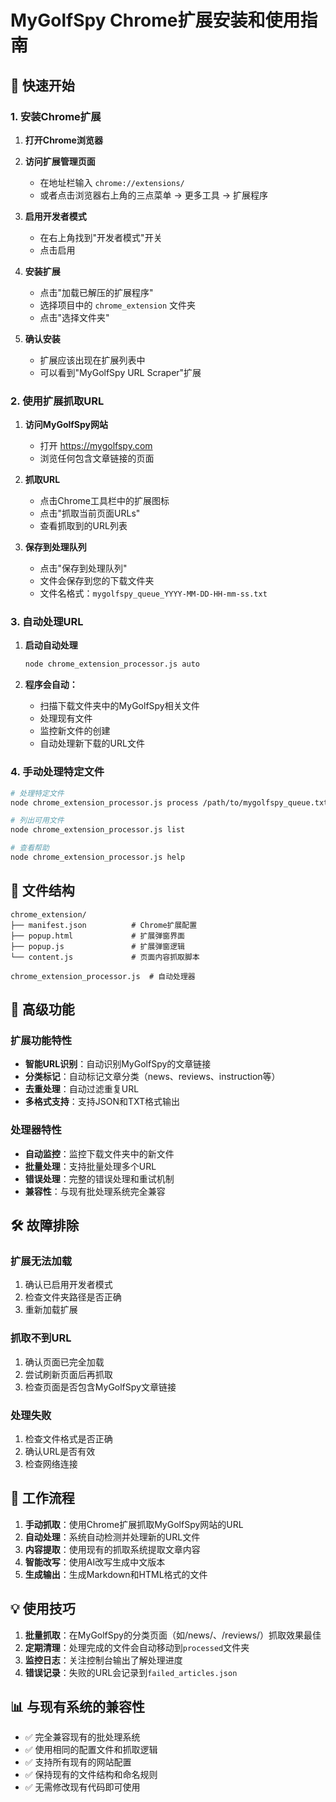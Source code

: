 # MyGolfSpy Chrome扩展安装和使用指南

## 🚀 快速开始

### 1. 安装Chrome扩展

1. **打开Chrome浏览器**
2. **访问扩展管理页面**
   - 在地址栏输入 `chrome://extensions/`
   - 或者点击浏览器右上角的三点菜单 → 更多工具 → 扩展程序

3. **启用开发者模式**
   - 在右上角找到"开发者模式"开关
   - 点击启用

4. **安装扩展**
   - 点击"加载已解压的扩展程序"
   - 选择项目中的 `chrome_extension` 文件夹
   - 点击"选择文件夹"

5. **确认安装**
   - 扩展应该出现在扩展列表中
   - 可以看到"MyGolfSpy URL Scraper"扩展

### 2. 使用扩展抓取URL

1. **访问MyGolfSpy网站**
   - 打开 https://mygolfspy.com
   - 浏览任何包含文章链接的页面

2. **抓取URL**
   - 点击Chrome工具栏中的扩展图标
   - 点击"抓取当前页面URLs"
   - 查看抓取到的URL列表

3. **保存到处理队列**
   - 点击"保存到处理队列"
   - 文件会保存到您的下载文件夹
   - 文件名格式：`mygolfspy_queue_YYYY-MM-DD-HH-mm-ss.txt`

### 3. 自动处理URL

1. **启动自动处理**
   ```bash
   node chrome_extension_processor.js auto
   ```

2. **程序会自动：**
   - 扫描下载文件夹中的MyGolfSpy相关文件
   - 处理现有文件
   - 监控新文件的创建
   - 自动处理新下载的URL文件

### 4. 手动处理特定文件

```bash
# 处理特定文件
node chrome_extension_processor.js process /path/to/mygolfspy_queue.txt

# 列出可用文件
node chrome_extension_processor.js list

# 查看帮助
node chrome_extension_processor.js help
```

## 📁 文件结构

```
chrome_extension/
├── manifest.json          # Chrome扩展配置
├── popup.html             # 扩展弹窗界面
├── popup.js               # 扩展弹窗逻辑
└── content.js             # 页面内容抓取脚本

chrome_extension_processor.js  # 自动处理器
```

## 🔧 高级功能

### 扩展功能特性

- **智能URL识别**：自动识别MyGolfSpy的文章链接
- **分类标记**：自动标记文章分类（news、reviews、instruction等）
- **去重处理**：自动过滤重复URL
- **多格式支持**：支持JSON和TXT格式输出

### 处理器特性

- **自动监控**：监控下载文件夹中的新文件
- **批量处理**：支持批量处理多个URL
- **错误处理**：完整的错误处理和重试机制
- **兼容性**：与现有批处理系统完全兼容

## 🛠️ 故障排除

### 扩展无法加载

1. 确认已启用开发者模式
2. 检查文件夹路径是否正确
3. 重新加载扩展

### 抓取不到URL

1. 确认页面已完全加载
2. 尝试刷新页面后再抓取
3. 检查页面是否包含MyGolfSpy文章链接

### 处理失败

1. 检查文件格式是否正确
2. 确认URL是否有效
3. 检查网络连接

## 🔄 工作流程

1. **手动抓取**：使用Chrome扩展抓取MyGolfSpy网站的URL
2. **自动处理**：系统自动检测并处理新的URL文件
3. **内容提取**：使用现有的抓取系统提取文章内容
4. **智能改写**：使用AI改写生成中文版本
5. **生成输出**：生成Markdown和HTML格式的文件

## 💡 使用技巧

1. **批量抓取**：在MyGolfSpy的分类页面（如/news/、/reviews/）抓取效果最佳
2. **定期清理**：处理完成的文件会自动移动到`processed`文件夹
3. **监控日志**：关注控制台输出了解处理进度
4. **错误记录**：失败的URL会记录到`failed_articles.json`

## 📊 与现有系统的兼容性

- ✅ 完全兼容现有的批处理系统
- ✅ 使用相同的配置文件和抓取逻辑
- ✅ 支持所有现有的网站配置
- ✅ 保持现有的文件结构和命名规则
- ✅ 无需修改现有代码即可使用